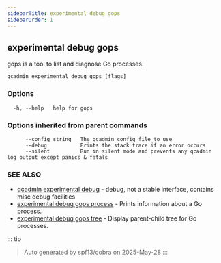 ```yaml
---
sidebarTitle: experimental debug gops
sidebarOrder: 1
---
```


## experimental debug gops

gops is a tool to list and diagnose Go processes.

```
qcadmin experimental debug gops [flags]
```

### Options

```
  -h, --help   help for gops
```

### Options inherited from parent commands

```
      --config string   The qcadmin config file to use
      --debug           Prints the stack trace if an error occurs
      --silent          Run in silent mode and prevents any qcadmin log output except panics & fatals
```

### SEE ALSO

* [qcadmin experimental debug](experimental_debug.md)	 - debug, not a stable interface, contains misc debug facilities
* [experimental debug gops process](experimental_debug_gops_process.md)	 - Prints information about a Go process.
* [experimental debug gops tree](experimental_debug_gops_tree.md)	 - Display parent-child tree for Go processes.

::: tip
>Auto generated by spf13/cobra on 2025-May-28
:::